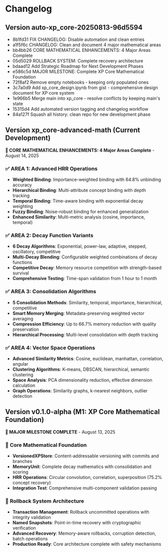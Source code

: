 # Changelog

## Version auto-xp_core-20250813-96d5594
- 8b1fd31  FIX CHANGELOG: Disable automation and clean entries
- a1f5f6c  CHANGELOG: Clean and document 4 major mathematical areas
- bb4bb26  CORE MATHEMATICAL ENHANCEMENTS: 4 Major Areas Complete
- 05d5029  ROLLBACK SYSTEM: Complete recovery architecture
- bdaad12  Add Strategic Roadmap for Next Development Phases
- e586c5d  MAJOR MILESTONE: Complete XP Core Mathematical Foundation
- 72f8af2 Remove empty notebooks - keeping only populated ones
- 3c7a0d9 Add xp_core_design.ipynb from gist - comprehensive design document for XP core system
- 1e966b5 Merge main into xp_core - resolve conflicts by keeping main's state
- 15315d4 Add automated version tagging and changelog workflow
- 84a127f Squash all history: clean repo for new development phase


## Version xp_core-advanced-math (Current Development) 
**🧮 CORE MATHEMATICAL ENHANCEMENTS: 4 Major Areas Complete** - August 14, 2025

### ✅ **AREA 1: Advanced HRR Operations**
- **Weighted Binding**: Importance-weighted binding with 64.8% unbinding accuracy
- **Hierarchical Binding**: Multi-attribute concept binding with depth tracking
- **Temporal Binding**: Time-aware binding with exponential decay weighting
- **Fuzzy Binding**: Noise-robust binding for enhanced generalization
- **Enhanced Similarity**: Multi-metric analysis (cosine, importance, temporal)

### ✅ **AREA 2: Decay Function Variants**
- **6 Decay Algorithms**: Exponential, power-law, adaptive, stepped, oscillatory, competitive
- **Multi-Decay Blending**: Configurable weighted combinations of decay functions
- **Competitive Decay**: Memory resource competition with strength-based survival
- **Comprehensive Testing**: Time-span validation from 1 hour to 1 month

### ✅ **AREA 3: Consolidation Algorithms**
- **5 Consolidation Methods**: Similarity, temporal, importance, hierarchical, competitive
- **Smart Memory Merging**: Metadata-preserving weighted vector averaging
- **Compression Efficiency**: Up to 66.7% memory reduction with quality preservation
- **Hierarchical Processing**: Multi-level consolidation with depth tracking

### ✅ **AREA 4: Vector Space Operations**
- **Advanced Similarity Metrics**: Cosine, euclidean, manhattan, correlation, angular
- **Clustering Algorithms**: K-means, DBSCAN, hierarchical, semantic clustering
- **Space Analysis**: PCA dimensionality reduction, effective dimension calculation
- **Graph Operations**: Similarity graphs, k-nearest neighbors, outlier detection

## Version v0.1.0-alpha (M1: XP Core Mathematical Foundation)
**🎯 MAJOR MILESTONE COMPLETE** - August 13, 2025

### 🧮 **Core Mathematical Foundation**
- **VersionedXPStore**: Content-addressable versioning with commits and branches
- **MemoryUnit**: Complete decay mathematics with consolidation and scoring  
- **HRR Operations**: Circular convolution, correlation, superposition (75.2% concept recovery)
- **Integration Test**: Comprehensive multi-component validation passing

### 🔄 **Rollback System Architecture**  
- **Transaction Management**: Rollback uncommitted operations with integrity validation
- **Named Snapshots**: Point-in-time recovery with cryptographic verification
- **Advanced Recovery**: Memory-aware rollbacks, corruption detection, batch operations
- **Production Ready**: Core architecture complete with safety mechanisms

